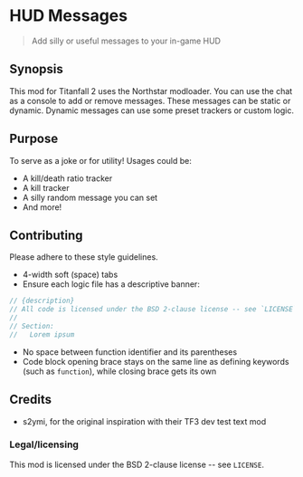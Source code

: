 # HUD Messages
> Add silly or useful messages to your in-game HUD

## Synopsis
This mod for Titanfall 2 uses the Northstar modloader.
You can use the chat as a console to add or remove messages.
These messages can be static or dynamic.
Dynamic messages can use some preset trackers or custom logic.

## Purpose
To serve as a joke or for utility!
Usages could be:
- A kill/death ratio tracker
- A kill tracker
- A silly random message you can set
- And more!

## Contributing
Please adhere to these style guidelines.
- 4-width soft (space) tabs
- Ensure each logic file has a descriptive banner:
```cpp
// {description}
// All code is licensed under the BSD 2-clause license -- see `LICENSE`
//
// Section:
//   Lorem ipsum
```
- No space between function identifier and its parentheses
- Code block opening brace stays on the same line as defining keywords (such as `function`), while closing brace gets its own

## Credits
- s2ymi, for the original inspiration with their TF3 dev test text mod

### Legal/licensing
This mod is licensed under the BSD 2-clause license -- see `LICENSE`.